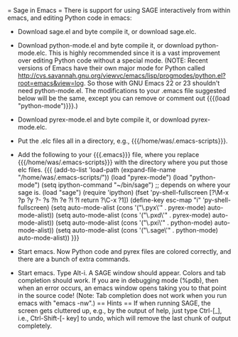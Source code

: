 = Sage in Emacs =
There is support for using SAGE interactively from within emacs, and editing Python code in emacs:

 * Download sage.el and byte compile it, or download sage.elc.
 * Download python-mode.el and byte compile it, or download python-mode.elc. This is highly recommended since it is a vast improvement over editing Python code without a special mode.
(NOTE: Recent versions of Emacs have their own major mode for Python called http://cvs.savannah.gnu.org/viewvc/emacs/lisp/progmodes/python.el?root=emacs&view=log. So those with GNU Emacs 22 or 23 shouldn't need python-mode.el. The modifications to your .emacs file suggested below will be the same, except you can remove or comment out {{{(load "python-mode")}}}.)

 * Download pyrex-mode.el and byte compile it, or download pyrex-mode.elc.
 * Put the .elc files all in a directory, e.g., {{{/home/was/.emacs-scripts}}}.
 * Add the following to your {{{.emacs}}} file, where you replace {{{/home/was/.emacs-scripts}}} with the directory where you put those elc files.
{{{
(add-to-list 'load-path (expand-file-name "/home/was/.emacs-scripts/"))
(load "pyrex-mode")
(load "python-mode")
(setq ipython-command "~/bin/sage")  ;; depends on where your sage is.
(load "sage")
(require 'ipython)
(fset 'py-shell-fullscreen
   [?\M-x ?p ?y ?- ?s ?h ?e ?l ?l return ?\C-x ?1])
(define-key esc-map "i" 'py-shell-fullscreen)
(setq auto-mode-alist (cons '("\\.pyx\\'" . pyrex-mode) auto-mode-alist))
(setq auto-mode-alist (cons '("\\.pxd\\'" . pyrex-mode) auto-mode-alist))
(setq auto-mode-alist (cons '("\\.pxi\\'" . python-mode) auto-mode-alist))
(setq auto-mode-alist (cons '("\\.sage\\'" . python-mode) auto-mode-alist))
}}}
 * Start emacs. Now Python code and pyrex files are colored correctly, and there are a bunch of extra commands.
 * Start emacs.  Type Alt-i.  A SAGE window should appear.  Colors and tab completion should work.  If you are in debugging mode (%pdb), then when an error occurs, an emacs window opens taking you to that point in the source code!  (Note: Tab completion does not work when you run emacs with "emacs -nw".)
== Hints ==
If when running SAGE, the screen gets cluttered up, e.g., by the output of help, just type Ctrl-[_], i.e., Ctrl-Shift-[- key] to undo, which will remove the last chunk of output completely.
